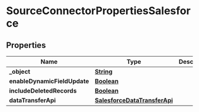

# SourceConnectorPropertiesSalesforce


## Properties

| Name | Type | Description | Notes |
|------------ | ------------- | ------------- | -------------|
|**_object** | [**String**](String.md) |  |  |
|**enableDynamicFieldUpdate** | [**Boolean**](Boolean.md) |  |  [optional] |
|**includeDeletedRecords** | [**Boolean**](Boolean.md) |  |  [optional] |
|**dataTransferApi** | [**SalesforceDataTransferApi**](SalesforceDataTransferApi.md) |  |  [optional] |



